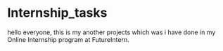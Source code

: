 # Internship_tasks
hello everyone, this is my another projects which was i have done in my Online Internship program at FutureIntern.
